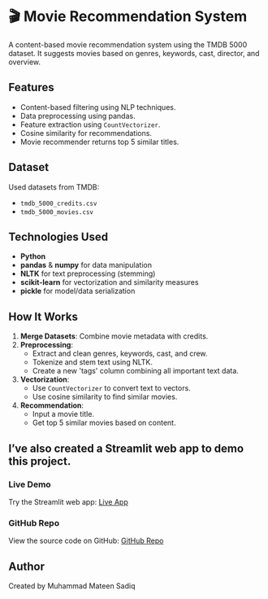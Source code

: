 # 🎬 Movie Recommendation System

A content-based movie recommendation system using the TMDB 5000 dataset. It suggests movies based on genres, keywords, cast, director, and overview.


## Features

- Content-based filtering using NLP techniques.
- Data preprocessing using pandas.
- Feature extraction using `CountVectorizer`.
- Cosine similarity for recommendations.
- Movie recommender returns top 5 similar titles.


## Dataset

Used datasets from TMDB:
- `tmdb_5000_credits.csv`
- `tmdb_5000_movies.csv`


## Technologies Used

- **Python**
- **pandas** & **numpy** for data manipulation
- **NLTK** for text preprocessing (stemming)
- **scikit-learn** for vectorization and similarity measures
- **pickle** for model/data serialization


## How It Works

1. **Merge Datasets**: Combine movie metadata with credits.
2. **Preprocessing**:
   - Extract and clean genres, keywords, cast, and crew.
   - Tokenize and stem text using NLTK.
   - Create a new 'tags' column combining all important text data.
3. **Vectorization**:
   - Use `CountVectorizer` to convert text to vectors.
   - Use cosine similarity to find similar movies.
4. **Recommendation**:
   - Input a movie title.
   - Get top 5 similar movies based on content.


## I’ve also created a Streamlit web app to demo this project.

### Live Demo

Try the Streamlit web app: [Live App](https://muhammadmateensadiq-movie-recommender-web-app-abs8uo.streamlit.app/)

### GitHub Repo

View the source code on GitHub: [GitHub Repo](https://github.com/muhammadmateensadiq/Movie-Recommender-Web)

## Author
Created by Muhammad Mateen Sadiq
